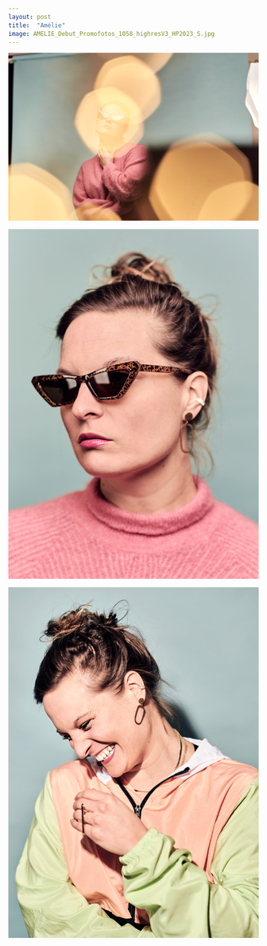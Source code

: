 ```yaml
---
layout: post
title:  "Amélie"
image: AMELIE_Debut_Promofotos_1058_highresV3_HP2023_S.jpg
---
```


![alt text](./assets/img/photos/series/amelie/AMELIE_Debut_Promofotos_985_HP2023.jpg)

![alt text](./assets/img/photos/series/amelie/AMELIE_Debut_Promofotos_931_HP2023_S.jpg)

![alt text](./assets/img/photos/series/amelie/AMELIE_Debut_Promofotos_1266_HP2023.jpg)